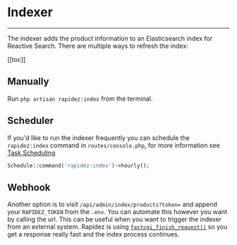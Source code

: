 # Indexer

---

The indexer adds the product information to an Elasticsearch index for Reactive Search. There are multiple ways to refresh the index:

[[toc]]

## Manually

Run `php artisan rapidez:index` from the terminal.

## Scheduler

If you'd like to run the indexer frequently you can schedule the `rapidez:index` command in `routes/console.php`, for more information see [Task Scheduling](https://laravel.com/docs/11.x/scheduling)

```php
Schedule::command('rapidez:index')->hourly();
```

## Webhook

Another option is to visit `/api/admin/index/products?token=` and append your `RAPIDEZ_TOKEN` from the `.env`. You can automate this however you want by calling the url. This can be useful when you want to trigger the indexer from an external system. Rapidez is using [`fastcgi_finish_request()`](https://www.php.net/fastcgi_finish_request) so you get a response really fast and the index process continues.
